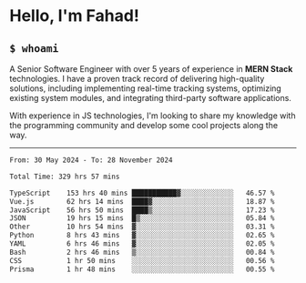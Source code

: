 <h1>Hello, I'm Fahad!</h1>

<h2><code>$ whoami</code></h2>

A Senior Software Engineer with over 5 years of experience in **MERN Stack** technologies. I have a proven track record of delivering high-quality solutions, including implementing real-time tracking systems, optimizing existing system modules, and integrating third-party software applications.

With experience in JS technologies, I'm looking to share my knowledge with the programming community and develop some cool projects along the way.

---

<!--START_SECTION:waka-->

```txt
From: 30 May 2024 - To: 28 November 2024

Total Time: 329 hrs 57 mins

TypeScript    153 hrs 40 mins ███████████▓░░░░░░░░░░░░░   46.57 %
Vue.js        62 hrs 14 mins  ████▓░░░░░░░░░░░░░░░░░░░░   18.87 %
JavaScript    56 hrs 50 mins  ████▒░░░░░░░░░░░░░░░░░░░░   17.23 %
JSON          19 hrs 15 mins  █▒░░░░░░░░░░░░░░░░░░░░░░░   05.84 %
Other         10 hrs 54 mins  ▓░░░░░░░░░░░░░░░░░░░░░░░░   03.31 %
Python        8 hrs 43 mins   ▓░░░░░░░░░░░░░░░░░░░░░░░░   02.65 %
YAML          6 hrs 46 mins   ▓░░░░░░░░░░░░░░░░░░░░░░░░   02.05 %
Bash          2 hrs 46 mins   ▒░░░░░░░░░░░░░░░░░░░░░░░░   00.84 %
CSS           1 hr 50 mins    ░░░░░░░░░░░░░░░░░░░░░░░░░   00.56 %
Prisma        1 hr 48 mins    ░░░░░░░░░░░░░░░░░░░░░░░░░   00.55 %
```

<!--END_SECTION:waka-->

<!--
**heyFahad/heyFahad** is a ✨ _special_ ✨ repository because its `README.md` (this file) appears on your GitHub profile.

Here are some ideas to get you started:

- 🔭 I’m currently working on ...
- 🌱 I’m currently learning ...
- 👯 I’m looking to collaborate on ...
- 🤔 I’m looking for help with ...
- 💬 Ask me about ...
- 📫 How to reach me: ...
- 😄 Pronouns: ...
- ⚡ Fun fact: ...
-->
